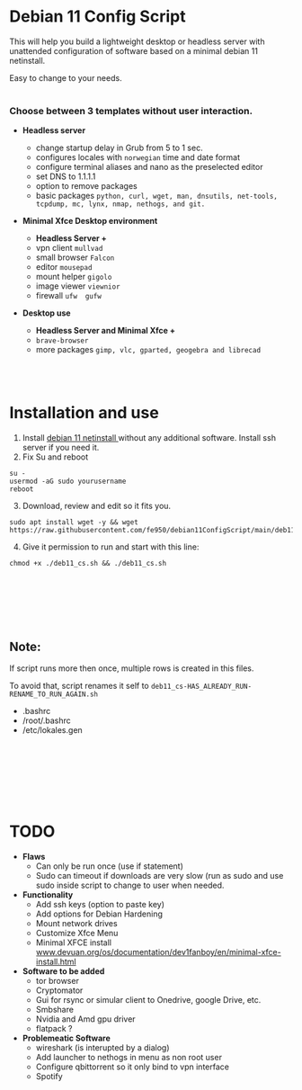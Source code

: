 #  Debian 11 Config Script
This will help you build a lightweight desktop or headless server with unattended configuration of software based on a minimal debian 11 netinstall.

Easy to change to your needs.
<br/><br/>
### Choose between 3 templates without user interaction. ###
- **Headless server**
    - change startup delay in Grub from 5 to 1 sec.
    - configures locales with `norwegian` time and date format
    - configure terminal aliases and nano as the preselected editor
    - set DNS to 1.1.1.1
    - option to remove packages
    - basic packages `python, curl, wget, man, dnsutils, net-tools, tcpdump, mc, lynx, nmap, nethogs, and git.`
 
- **Minimal Xfce Desktop environment**
    - **Headless Server +**
    - vpn client `mullvad`
    - small browser `Falcon`
    - editor `mousepad`
    - mount helper `gigolo`
    - image viewer `viewnior`
    - firewall `ufw  gufw`

- **Desktop use**
    - **Headless Server and Minimal Xfce +**
    - `brave-browser`
    - more packages `gimp, vlc, gparted, geogebra and librecad`

<br/><br/>



# Installation and use
 1. Install [debian 11 netinstall ](https://www.debian.org/CD/netinst/) without any additional software. Install ssh server if you need it.
 2. Fix Su and reboot
```
su -
usermod -aG sudo yourusername
reboot
```

3. Download, review and edit so it fits you.
 ```
sudo apt install wget -y && wget https://raw.githubusercontent.com/fe950/debian11ConfigScript/main/deb11_cs.sh
```
4. Give it permission to run and start with this line:

```
chmod +x ./deb11_cs.sh && ./deb11_cs.sh
```
<br/>
<br/>
<br/>
<br/>
<br/>

## Note:
If script runs more then once, multiple rows is created in this files.

To avoid that, script renames it self to `deb11_cs-HAS_ALREADY_RUN-RENAME_TO_RUN_AGAIN.sh`

-  .bashrc
-  /root/.bashrc
-  /etc/lokales.gen


<br/>
<br/>
<br/>
<br/>
<br/>
<br/>

# TODO 
- **Flaws**
    - Can only be run once (use if statement)
    - Sudo can timeout if downloads are very slow (run as sudo and use sudo inside script to change to user when needed.
- **Functionality**
    - Add ssh keys (option to paste key)
    - Add options for Debian Hardening
    - Mount network drives
    - Customize Xfce Menu
    - Minimal XFCE install www.devuan.org/os/documentation/dev1fanboy/en/minimal-xfce-install.html
- **Software to be added**
    - tor browser
    - Cryptomator
    - Gui for rsync or simular client to Onedrive, google Drive, etc.
    - Smbshare
    - Nvidia and Amd gpu driver
    - flatpack ?
- **Problemeatic Software**
    - wireshark (is interupted by a dialog)
    - Add launcher to nethogs in menu as non root user
    - Configure qbittorrent so it only bind to vpn interface
    - Spotify



